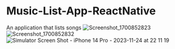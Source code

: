 # Music-List-App-ReactNative
An application that lists songs
![Screenshot_1700852823](https://github.com/DBerkan/Music-List-App-ReactNative/assets/75339046/57bae2b6-879e-4872-bd63-ffd5aac40cd6)
![Screenshot_1700852832](https://github.com/DBerkan/Music-List-App-ReactNative/assets/75339046/7ef345f8-d1e0-412a-812e-5271b3a89edb)
![Simulator Screen Shot - iPhone 14 Pro - 2023-11-24 at 22 11 19](https://github.com/DBerkan/Music-List-App-ReactNative/assets/75339046/b8fc9377-70bd-41e0-b917-7c957b7380eb)




